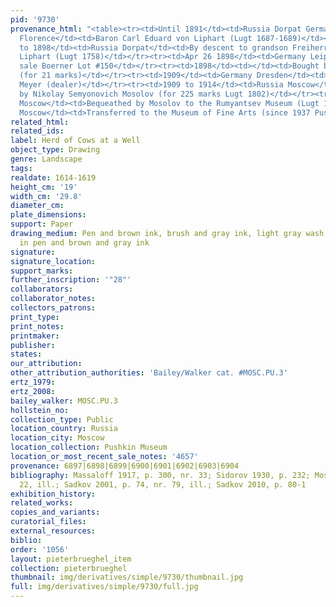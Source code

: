 ```yaml
---
pid: '9730'
provenance_html: "<table><tr><td>Until 1891</td><td>Russia Dorpat Germany Bonn Italy
  Florence</td><td>Baron Carl Eduard von Liphart (Lugt 1687-1689)</td></tr><tr><td>1891
  to 1898</td><td>Russia Dorpat</td><td>By descent to grandson Freiherr Reinhold von
  Liphart (Lugt 1758)</td></tr><tr><td>Apr 26 1898</td><td>Germany Leipzig</td><td>His
  sale Boerner Lot #150</td></tr><tr><td>1898</td><td></td><td>Bought by Scheltema
  (for 21 marks)</td></tr><tr><td>1909</td><td>Germany Dresden</td><td>Sale Franz
  Meyer (dealer)</td></tr><tr><td>1909 to 1914</td><td>Russia Moscow</td><td>Bought
  by Nikolay Semyonovich Mosolov (for 225 marks Lugt 1802)</td></tr><tr><td>1914</td><td>Russia
  Moscow</td><td>Bequeathed by Mosolov to the Rumyantsev Museum (Lugt 1524)</td></tr><tr><td>1924</td><td>Russia
  Moscow</td><td>Transferred to the Museum of Fine Arts (since 1937 Pushkin Museum)</td></tr></table>"
related_html: 
related_ids: 
label: Herd of Cows at a Well
object_type: Drawing
genre: Landscape
tags: 
realdate: 1614-1619
height_cm: '19'
width_cm: '29.8'
diameter_cm: 
plate_dimensions: 
support: Paper
drawing_medium: Pen and brown ink, brush and gray ink, light gray wash, framing lines
  in pen and brown and gray ink
signature: 
signature_location: 
support_marks: 
further_inscription: '"28"'
collaborators: 
collaborator_notes: 
collectors_patrons: 
print_type: 
print_notes: 
printmaker: 
publisher: 
states: 
our_attribution: 
other_attribution_authorities: 'Bailey/Walker cat. #MOSC.PU.3'
ertz_1979: 
ertz_2008: 
bailey_walker: MOSC.PU.3
hollstein_no: 
collection_type: Public
location_country: Russia
location_city: Moscow
location_collection: Pushkin Museum
location_or_most_recent_sale_notes: '4657'
provenance: 6897|6898|6899|6900|6901|6902|6903|6904
bibliography: Massaloff 1917, p. 300, nr. 33; Sidorov 1930, p. 232; Moscow 1959, p.
  22, ill.; Sadkov 2001, p. 74, nr. 79, ill.; Sadkov 2010, p. 80-1
exhibition_history: 
related_works: 
copies_and_variants: 
curatorial_files: 
external_resources: 
biblio: 
order: '1056'
layout: pieterbrueghel_item
collection: pieterbrueghel
thumbnail: img/derivatives/simple/9730/thumbnail.jpg
full: img/derivatives/simple/9730/full.jpg
---
```

